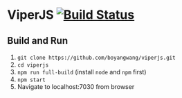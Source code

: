 # ViperJS [![Build Status](https://travis-ci.org/boyangwang/viperjs.svg?branch=master)](https://travis-ci.org/boyangwang/viperjs)
## Build and Run
1. `git clone https://github.com/boyangwang/viperjs.git`
2. `cd viperjs`
3. `npm run full-build` (install `node` and `npm` first)
4. `npm start`
5. Navigate to localhost:7030 from browser

